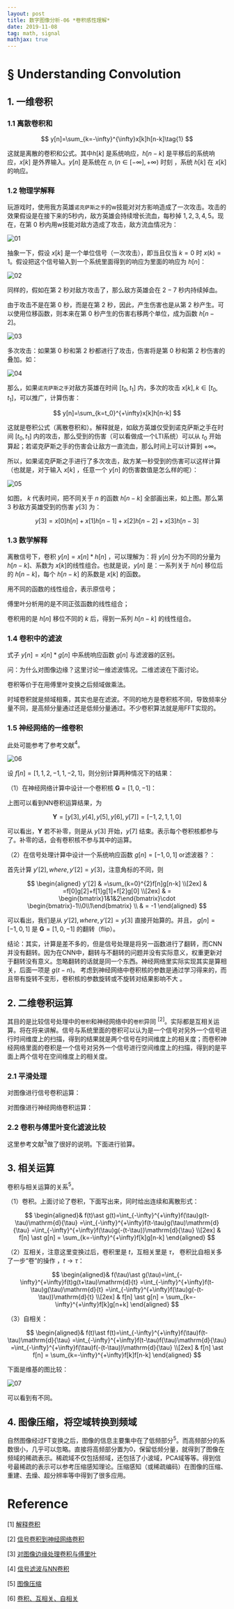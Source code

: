 ```yaml
---
layout: post
title: 数字图像分析-06 *卷积感性理解*
date: 2019-11-08 
tag: math, signal
mathjax: true
---
```



#  § Understanding Convolution

## 1. 一维卷积

### 1.1 离散卷积和

$$
y[n]=\sum_{k=-\infty}^{\infty}x[k]h[n-k]\tag{1}
$$

这就是离散的卷积和公式。其中$h[k]$ 是系统响应，$h[n-k]$ 是平移后的系统响应，$x[k]$ 是外界输入。$y[n]$ 是系统在 $n,(n\in[-\infty],+\infty)$ 时刻 ，系统 $h[k]$ 在 $x[k]$ 的响应。

### 1.2 物理学解释

玩游戏时，使用我方英雄`诺克萨斯之手`的w技能对对方影响造成了一次攻击。攻击的效果假设是在接下来的5秒内，敌方英雄会持续增长流血，每秒掉 $1,2,3,4,5$。现在，在第 $0$ 秒内用w技能对敌方造成了攻击，敌方流血情况为：

![01](https://wzwimg-1300620626.cos.ap-chengdu.myqcloud.com/githubimg/clipboard_20191108030423.png)

抽象一下，假设 $x[k]$ 是一个单位信号（一次攻击），即当且仅当 $k=0$ 时 $x(k)=1$。假设把这个信号输入到一个系统里面得到的响应为里面的响应为 $h[n]$：

![02](https://wzwimg-1300620626.cos.ap-chengdu.myqcloud.com/githubimg/clipboard_20191108033820.png)

同样的，假如在第 $2$ 秒对敌方攻击了，那么敌方英雄会在 $2-7$ 秒内持续掉血。

由于攻击不是在第 $0$ 秒，而是在第 $2$ 秒，因此，产生伤害也是从第 $2$ 秒产生。可以使用位移函数，则本来在第 $0$ 秒产生的伤害右移两个单位，成为函数 $h[n-2]$。

![03](https://wzwimg-1300620626.cos.ap-chengdu.myqcloud.com/githubimg/clipboard_20191108034527.png)

多次攻击：如果第 $0$ 秒和第 $2$ 秒都进行了攻击，伤害将是第 $0$ 秒和第 $2$ 秒伤害的叠加。如：

![04](https://wzwimg-1300620626.cos.ap-chengdu.myqcloud.com/githubimg/clipboard_20191108034750.png)

那么，如果`诺克萨斯之手`对敌方英雄在时间 $[t_0,t_1]$ 内，多次的攻击 $x[k],k\in[t_0,t_1]$，可以推广，计算伤害：

$$
y[n]=\sum_{k=t_0}^{+\infty}x[k]h[n-k]
$$

这就是卷积公式（离散卷积和）。解释就是，如敌方英雄仅受到诺克萨斯之手在时间 $[t_0,t_1]$ 内的攻击，那么受到的伤害（可以看做成一个LTI系统）可以从 $t_0$ 开始算起；若诺克萨斯之手的伤害会让敌方一直流血，那么时间上可以计算到 $+\infty$。

所以，如果诺克萨斯之手进行了多次攻击，敌方某一秒受到的伤害可以这样计算（也就是，对于输入 $x[k]$ ，任意一个 $y[n]$ 的伤害数值是怎么样的呢）：

![05](https://wzwimg-1300620626.cos.ap-chengdu.myqcloud.com/githubimg/clipboard_20191108040241.png)

如图， $k$ 代表时间，把不同关于 $n$ 的函数 $h[n-k]$ 全部画出来，如上图。那么第 $3$ 秒敌方英雄受到的伤害 $y[3]$ 为：

$$
y[3]= x[0]h[n]+x[1]h[n-1]+x[2]h[n-2]+x[3]h[n-3]
$$

### 1.3 数学解释

离散信号下，卷积 $y[n]=x[n] \ast h[n]$ ，可以理解为：将 $y[n]$ 分为不同的分量为 $h[n-k]$、系数为 $x[k]$的线性组合。也就是说，$y[n]$ 是：一系列关于 $h[n]$ 移位后的 $h[n-k]$，每个 $h[n-k]$ 的系数是 $x[k]$ 的函数。

用不同的函数的线性组合，表示原信号；

傅里叶分析用的是不同正弦函数的线性组合；

卷积用的是 $h[n]$ 移位不同的 $k$ 后，得到一系列 $h[n-k]$ 的线性组合。

### 1.4 卷积中的滤波

式子 $y[n]=x[n]\ast g[n]$ 中系统响应函数 $g[n]$ 与滤波器的区别。

问：为什么对图像边缘？这里讨论一维滤波情况。二维滤波在下面讨论。

卷积等价于在用傅里叶变换之后频域做乘法。

时域卷积就是频域相乘，其实也是在滤波。不同的地方是卷积核不同，导致频率分量不同，是高频分量通过还是低频分量通过。不少卷积算法就是用FFT实现的。



### 1.5 神经网络的一维卷积

此处可能参考了参考文献$^{4}$。

![06](https://wzwimg-1300620626.cos.ap-chengdu.myqcloud.com/githubimg/clipboard_20191108055050.png)

设 $f[n]=[1,1,2,-1,1,-2,1]$，则分别计算两种情况下的结果：

（1）在神经网络计算中设计一个卷积核 $\boldsymbol{G}=[1,0,-1]$：

上图可以看到NN卷积运算结果，为 

$$
\boldsymbol{Y}=[y[3],y[4],y[5],y[6],y[7]]=[-1,2,1,1,0]
$$

可以看出，$\boldsymbol{Y}$ 若不补零，则是从 $y[3]$ 开始，$y[7]$ 结束。表示每个卷积核都参与了。补零的话，会有卷积核不参与其中的运算。

（2）在信号处理计算中设计一个系统响应函数 $g[n]=[-1,0,1]$ or滤波器？：

首先计算 $y'[2],where,y'[2]=y[3]$，注意角标的不同，则 

$$
\begin{aligned}
y'[2]
& =\sum_{k=0}^{2}f[n]g[n-k] \\[2ex]
& =f[0]g[2]+f[1]g[1]+f[2]g[0] \\[2ex]
& = \begin{bmatrix}1&1&2\end{bmatrix}\cdot
\begin{bmatrix}-1\\0\\1\end{bmatrix} \\
& = -1
\end{aligned}
$$

可以看出，我们是从 $y'[2],where,y'[2]=y[3]$ 直接开始算的。并且， $g[n]=[-1,0,1]$ 是 $\boldsymbol{G}=[1,0,-1]$ 的翻转（flip）。

结论：其实，计算是差不多的，但是信号处理是将另一函数进行了翻转，而CNN并没有翻转。因为在CNN中，翻转与不翻转的问题并没有实际意义，权重更新对于翻转没有意义。忽略翻转的话就是同一个东西。神经网络里实际实现其实是算相关，后面一项是 $g(t-n)$。 考虑到神经网络中卷积核的参数是通过学习得来的，而且带有旋转不变形，卷积核的参数旋转或不旋转对结果影响不大 。

## 2. 二维卷积运算

其目的是比较信号处理中的`卷积`和神经网络中的`卷积`异同 $^{[2]}$。实际都是互相关运算。将在将来讲解。信号与系统里面的卷积可以认为是一个信号对另外一个信号进行时间维度上的扫描，得到的结果就是两个信号在时间维度上的相关度；而卷积神经网络里面的卷积是一个信号对另外一个信号进行空间维度上的扫描，得到的是平面上两个信号在空间维度上的相关度。 

### 2.1 平滑处理

对图像进行信号卷积运算：

对图像进行神经网络卷积运算：



### 2.2 卷积与傅里叶变化滤波比较

这里参考文献$^{3}$做了很好的说明。下面进行验算。



## 3. 相关运算

卷积与相关运算的关系$^{5}$。

（1）卷积。上面讨论了卷积，下面写出来，同时给出连续和离散形式：

$$
\begin{aligned}& f(t)\ast g(t)=\int_{-\infty}^{+\infty}f(\tau)g(t-\tau)\mathrm{d}{\tau}
=\int_{-\infty}^{+\infty}f(t-\tau)g(\tau)\mathrm{d}{\tau}
=\int_{-\infty}^{+\infty}f(\tau)g(-(t-\tau))\mathrm{d}{\tau} \\[2ex]
& f[n] \ast g[n] = \sum_{k=-\infty}^{+\infty}f[k]g[n-k]
\end{aligned}
$$

（2）互相关，注意这里变换过后，卷积里是 $t$，互相关里是 $\tau$， 卷积比自相关多了一步“卷”的操作 ，$t\to\tau$：

$$
\begin{aligned}& f(\tau)\ast g(\tau)=\int_{-\infty}^{+\infty}f(t)g(t+\tau)\mathrm{d}{t}
=\int_{-\infty}^{+\infty}f(t-\tau)g(\tau)\mathrm{d}{t}
=\int_{-\infty}^{+\infty}f(\tau)g(-(t-\tau))\mathrm{d}{t} \\[2ex]
& f[n] \ast g[n] = \sum_{k=-\infty}^{+\infty}f[k]g[n+k]
\end{aligned}
$$

（3）自相关：

$$
\begin{aligned}& f(t)\ast f(t)=\int_{-\infty}^{+\infty}f(\tau)f(t-\tau)\mathrm{d}{\tau}
=\int_{-\infty}^{+\infty}f(t-\tau)f(\tau)\mathrm{d}{\tau}
=\int_{-\infty}^{+\infty}f(\tau)f(-(t-\tau))\mathrm{d}{\tau} \\[2ex]
& f[n] \ast f[n] = \sum_{k=-\infty}^{+\infty}f[k]f[n-k]
\end{aligned}
$$

下面是维基的图比较：

![07](https://wzwimg-1300620626.cos.ap-chengdu.myqcloud.com/githubimg/clipboard_20191108092312.png)

可以看到有不同。


## 4. 图像压缩，将空域转换到频域

自然图像经过FT变换之后，图像的信息主要集中在了低频部分$^{5}$。而高频部分的系数很小，几乎可以忽略。直接将高频部分置为0，保留低频分量，就得到了图像在频域的稀疏表示。稀疏域不仅包括频域，还包括了小波域，PCA域等等。得到信号最稀疏的表示可以参考压缩感知理论。压缩感知（或稀疏编码）在图像的压缩、重建、去燥、超分辨率等中得到了很多应用。

# Reference

[1] [解释卷积]( https://www.zhihu.com/question/22298352/answer/637156871 )

[2] [信号卷积到神经网络卷积]( https://www.zhihu.com/question/22298352 )

[3] [对图像边缘处理卷积与傅里叶]( https://www.zhihu.com/question/300468921 )

[4] [信号滤波与NN卷积]( https://zhuanlan.zhihu.com/p/28478034 )

[5] [图像压缩]( https://www.zhihu.com/question/39689253 )

[6] [卷积、互相关、自相关]( https://zhuanlan.zhihu.com/p/62292503 )

